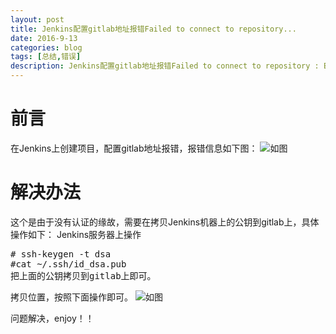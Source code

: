 ```yaml
---
layout: post
title: Jenkins配置gitlab地址报错Failed to connect to repository...
date: 2016-9-13
categories: blog
tags: [总结,错误]
description: Jenkins配置gitlab地址报错Failed to connect to repository : Error performing command: git ls-remote -h https://10.10.20.100/python/Python-project.git HEAD
---
```


# 前言

在Jenkins上创建项目，配置gitlab地址报错，报错信息如下图：
![如图](http://7xwp9m.com1.z0.glb.clouddn.com/error.png_jixuege)

# 解决办法

这个是由于没有认证的缘故，需要在拷贝Jenkins机器上的公钥到gitlab上，具体操作如下：
Jenkins服务器上操作
<pre>
# ssh-keygen -t dsa
#cat ~/.ssh/id_dsa.pub
把上面的公钥拷贝到gitlab上即可。
</pre>
拷贝位置，按照下面操作即可。
![如图](http://7xwp9m.com1.z0.glb.clouddn.com/拷贝公钥.gif)

问题解决，enjoy！！
